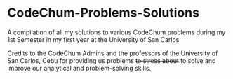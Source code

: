 # CodeChum-Problems-Solutions
A compilation of all my solutions to various CodeChum problems during my 1st Semester in my first year at the University of San Carlos

Credits to the CodeChum Admins and the professors of the University of San Carlos, Cebu for providing us problems ~~to stress about~~ to solve and improve our analytical and problem-solving skills.
